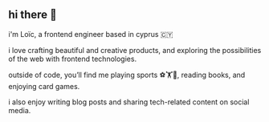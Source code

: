 ## hi there 👋

i'm Loïc, a frontend engineer based in cyprus 🇨🇾

i love crafting beautiful and creative products, and exploring the possibilities of the web with frontend technologies.

outside of code, you’ll find me playing sports ⚽️🏋️🏓, reading books, and enjoying card games.

i also enjoy writing blog posts and sharing tech-related content on social media.

